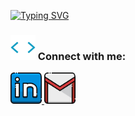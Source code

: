 [![Typing SVG](https://readme-typing-svg.herokuapp.com?font=Architects+Daughter&size=30&duration=4002&width=650&lines=Merhabalar;+Ben;+Alperen+Bugaz)](https://git.io/typing-svg)


</h1>
<h3> <img src="https://github.com/alperenbugaz/alperenbugaz/raw/main/icons/label.webp" width="40px"> Connect with me:</h3>

<a href="https://www.linkedin.com/in/alperenbugaz/">
  <img alt="Linkedin" width="50px" src="https://github.com/alperenbugaz/alperenbugaz/raw/main/icons/linkedin.png" />
</a>  

<a href="mailto:alperenbugaz@gmail.com?subject=[GitHub]%20🔥%20profile%20contact&body=Hello">
  <img alt="GMail" width="50px" src="https://github.com/alperenbugaz/alperenbugaz/raw/main/icons/gmail.png" />
</a>  
<br>
